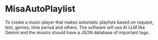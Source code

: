 # MisaAutoPlaylist

To create a music player that makes automatic playlists based on request, text, genres, time period and others. The software will use AI LLM like Gemini and the musics should have a JSON database of important tags. 
